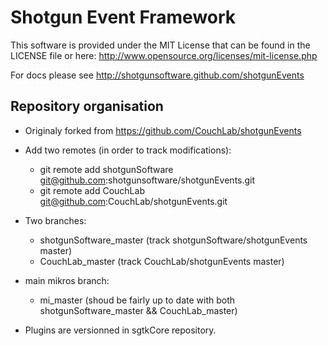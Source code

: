 Shotgun Event Framework
=======================

This software is provided under the MIT License that can be found in the LICENSE
file or here: <http://www.opensource.org/licenses/mit-license.php>

For docs please see <http://shotgunsoftware.github.com/shotgunEvents>

Repository organisation
-----------------------

* Originaly forked from https://github.com/CouchLab/shotgunEvents
* Add two remotes (in order to track modifications):
  - git remote add shotgunSoftware git@github.com:shotgunsoftware/shotgunEvents.git
  - git remote add CouchLab git@github.com:CouchLab/shotgunEvents.git
* Two branches:
  - shotgunSoftware_master (track shotgunSoftware/shotgunEvents master)
  - CouchLab_master (track CouchLab/shotgunEvents master)
* main mikros branch:
  - mi_master (shoud be fairly up to date with both shotgunSoftware_master && CouchLab_master)

* Plugins are versionned in sgtkCore repository.
